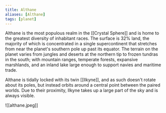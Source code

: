```yaml
---
title: Althane
aliases: [Althane]
tags: [planet]
---
```


Althane is the most populous realm in the [[Crystal Sphere]] and is home to the greatest diversity of inhabitant races. The surface is 32% land, the majority of which is concentrated in a single supercontinent that stretches from near the planet's southern pole up past its equator. The terrain on the planet varies from jungles and deserts at the northern tip to frozen tundras in the south; with mountain ranges, temperate forests, expansive marshlands, and an inland lake large enough to support navies and maritime trade.

Althane is tidally locked with its twin [[Ilkyne]], and as such doesn't rotate about its poles, but instead orbits around a central point between the paired worlds. Due to their proximity, Ilkyne takes up a large part of the sky and is always visible.

![[althane.jpeg]]